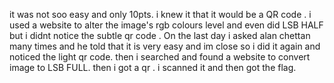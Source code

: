 it was not soo easy and only 10pts. 
i knew it that it would be a QR code .
i used a website to alter the image's rgb colours level and even did LSB HALF but i didnt notice the subtle qr code .
On the last day i asked alan chettan many times and he told that it is very easy and im close so i did it again and noticed the light qr code. 
then i searched and found a website to convert image to LSB FULL. then i got a qr .
i scanned it and then got the flag.

